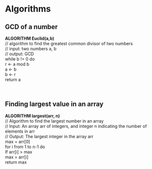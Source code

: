 # Algorithms

## GCD of a number

**ALGORITHM Euclid(a,b)** <br>
// algorithm to find the greatest common divisor of two numbers <br>
// input: two numbers a, b <br>
// output: GCD <br>
while b != 0 do <br>
r <- a mod b <br>
a <- b <br>
b <- r <br>
return a <br>

<br>

## Finding largest value in an array

**ALGORITHM largest(arr, n)** <br>
// Algorithm to find the largest number in an array <br>
// Input: An array arr of integers, and integer n indicating the number of elements in arr <br>
// Output: The largest integer in the array arr <br>
max = arr[0] <br>
for i from 1 to n-1 do <br>
If arr[i] > max <br>
max = arr[i] <br>
return max <br>
